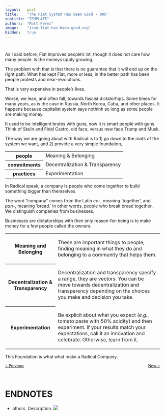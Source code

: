 ```yaml
---
layout:   post
title:    "The Fiat System Has Been Good - 006"
subtitle: "TEMPLATE"
authors:  "Matt Perez"
image:    "icon-fiat-has-been-good.svg"
hidden:   true
---
```


<div style="display:none; ">
 <p>Time for an alternative.</p>
</div>

<h1></h1>
 <p>As I said before, Fiat improves people&rsquo;s lot, though it does not care how many people. Is the moneys upply growing.</p>
 <p>The problem with that is that there is no guarantee that it will end up on the right path. What has kept Fiat, more or less, in the better path has been people protests and near-revolutions.</p>
 <p>That is very expensive in people&rsquo;s lives.</p>
 <p>Worse, we lean, and often fall, towards fascist dictatorhips. Some times for many years, as is the case in Russia, North Korea, Cuba, and other places. It happens because capitalist system says nothinh so long as some people are making money.</p>
 <p>It used to be intelligent brutes with guns, now it is smart people with guns. Think of Stalin and Fidel Castro, old face, versus new face Trump and Musk.</p>
 <p>The way we are going about with Radical is to 1) go down to the roots of the system we want, and 2) provide a very simple foundation,
   <div class="_center">
    <table class="_h2table">
     <tr>
      <th>people</th>
      <td>Meaning & Belonging</td>
     </tr>
     <tr>
      <th>commitments</th>
      <td>Decentralization & Transparency</td>
     </tr>
     <tr>
      <th>practices</th>
      <td>Experimentation</td>
     </tr>
    </table>
   </div>
 <p>In <span class="_paradigm">Radical</span> speak, a company is people who come together to build something bigger than themselves.</p>
 <p>The word &ldquo;company&rdquo; comes from the Latin <em>co-</em>, meaning &lsquo;together&rsquo;, and <em>pan-</em>, meaning &lsquo;bread.&rsquo; In other words, people who break bread together. We distinguish companies from businesses.</p>
 <p>Businesses are dictatorships with their only reason-for-being is to make money for a few people called the owners.</li>
  <div class='_center'>
   <table class='_h2table'>
    <tr>
     <th>Meaning and Belonging</th>
     <td>
      <p>These are important things to people, finding meaning in what they do and belonging to a community that helps them.</p>
     </td>
    </tr>
    <tr>
     <th>Decentralization & Transparency</th>
     <td>
      <p>Decentralization and transparency specify a range, they are vectors. You can be move towards decentralization and transparency depending on the choices you make and decision you take.</p>
     </td>
    </tr>
    <tr>
     <th>Experimentation</th>
     <td>
      <p>Be explicit about what you expect (<em>e.g.</em>, tomato paste with 50% acidity) and then experiment. If your results match your expectations, call it an innovation and celebrate. Otherwise, learn from it.</p>
     </td>
    </tr>
   </table>
  </div>
  </ul>
 <p>This Foundation is what what make a Radical Company.</p>

<div style="margin-bottom:1in; font-family: American Typewriter, serif; ">
 <span style="float:left; ">
  <a href="https://radicalcompanies.com/2024/12/08/005-the-fiat-system-has-been-good">&lt; Previous</a>
 </span>
 <span style="float:right; ">
  <a href="https://radicalcompanies.com/2024/12/09/006-the-fiat-system-has-been-good">Next &gt;</a>
 </span>
</div>

<h1 class="_section">ENDNOTES</h1>
 <ul>
  <li id="en01">
   <p class="_list-item">
    athors.
    Description.
    <a class="_uparrow" href="#bm01"><img src="/"></a>
   </p>
  </li>
 </ul>